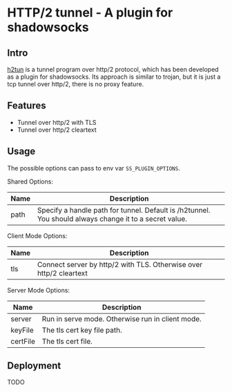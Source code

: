 # HTTP/2 tunnel - A plugin for shadowsocks

## Intro

[h2tun](https://github.com/qiuyuzhou/h2tun) is a tunnel program over http/2 protocol,
which has been developed as a plugin for shadowsocks. Its approach is similar to trojan,
but it is just a tcp tunnel over http/2, there is no proxy feature.

## Features

* Tunnel over http/2 with TLS
* Tunnel over http/2 cleartext

## Usage

The possible options can pass to env var `SS_PLUGIN_OPTIONS`.

Shared Options:

| Name | Description |
| --- | --- |
| path | Specify a handle path for tunnel. Default is /h2tunnel. You should always change it to a secret value. |

Client Mode Options:

| Name | Description |
| --- | --- |
| tls | Connect server by http/2 with TLS. Otherwise over http/2 cleartext |

Server Mode Options:

| Name | Description |
| --- | --- |
| server | Run in serve mode. Otherwise run in client mode.|
| keyFile | The tls cert key file path. |
| certFile | The tls cert file. |

## Deployment

TODO
